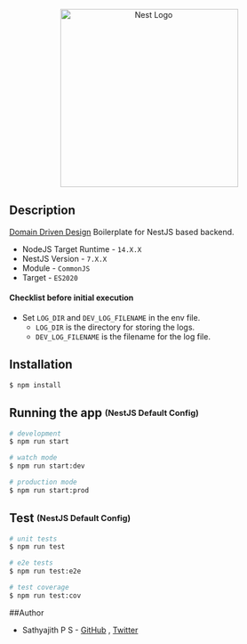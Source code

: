 <p align="center">
  <a href="http://nestjs.com/" target="blank"><img src="https://nestjs.com/img/logo_text.svg" width="320" alt="Nest Logo" /></a>
</p>

[travis-image]: https://api.travis-ci.org/nestjs/nest.svg?branch=master
[travis-url]: https://travis-ci.org/nestjs/nest
[linux-image]: https://img.shields.io/travis/nestjs/nest/master.svg?label=linux
[linux-url]: https://travis-ci.org/nestjs/nest
  

  <!--[![Backers on Open Collective](https://opencollective.com/nest/backers/badge.svg)](https://opencollective.com/nest#backer)
  [![Sponsors on Open Collective](https://opencollective.com/nest/sponsors/badge.svg)](https://opencollective.com/nest#sponsor)-->

## Description

[Domain Driven Design](https://en.wikipedia.org/wiki/Domain-driven_design) Boilerplate for NestJS based backend.

* NodeJS Target Runtime  - ```14.X.X```
* NestJS Version         - ```7.X.X```
* Module                 - ```CommonJS```
* Target                 - ```ES2020```

#### Checklist before initial execution

* Set ```LOG_DIR``` and ```DEV_LOG_FILENAME``` in the env file.
    * ```LOG_DIR``` is the directory for storing the logs.
    * ```DEV_LOG_FILENAME``` is the filename for the log file.
    
## Installation

```bash
$ npm install
```

## Running the app <sub><sup>(NestJS Default Config)</sup></sub>

```bash
# development
$ npm run start

# watch mode
$ npm run start:dev

# production mode
$ npm run start:prod
```

## Test <sub><sup>(NestJS Default Config)</sup></sub>

```bash
# unit tests
$ npm run test

# e2e tests
$ npm run test:e2e

# test coverage
$ npm run test:cov
```

##Author

- Sathyajith P S - [GitHub](https://github.com/sathyajithps) , [Twitter](https://twitter.com/sathyajith_ps)